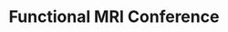 ---
title: "Functional MRI Conference"
project_id: 
date: 
conference_id: ""
presenters:
   - peter_bandettini
summary: "Functional MRI Conference, Trani, Italy"
file: /assets/presentations/
filename: 
layout: presentation
---